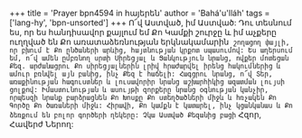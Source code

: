 +++
title = 'Prayer bpn4594 in հայերեն'
author = 'Bahá'u'lláh'
tags = ['lang-hy', 'bpn-unsorted']
+++
Ո՜վ Աստված, իմ Աստված: Դու տեսնում ես, որ ես հանդիսավոր քայլում եմ Քո Կամքի շուրջը և իմ աչքերը ուղղված են Քո առատաձեռնության երկնակամարին` շողացող փայլի, որ բխում է Քո ընծաների արևից, հայտնության կրքոտ սպասումով: Ես աղերսում եմ, ո՜վ ամեն ըմբռնող սրտի Սիրեցյալ և Ցանկություն նրանց, ովքեր մոտեցան Քեզ. արժանացրու Քո սիրեցյալներին լրիվ հրաժարվել իրենց հակումներից և ամուր բռնվել այն բանից, ինչ Քեզ է հաճելի: Հագցրու նրանց, ո՜վ Տեր, առաքինության հագուստներ և լուսավորիր նրանց աշխարհիկից ազատման լույսի ցոլքով: Իմաստունության և ասույթի զորքերը նրանց օգնության կանչիր, որպեսզի նրանք բարձրացնեն Քո Խոսքը Քո ստեղծածների միջև և հռչակեն Քո Գործը Քո ծառաների միջև: Հիրավի, Քո կամքն է կատարել, ինչ կցանկանաս և Քո ձեռքում են բոլոր գործերի ղեկերը: Չկա Աստված Քեզանից բացի` Հզոր, Հավերժ Ներող:
